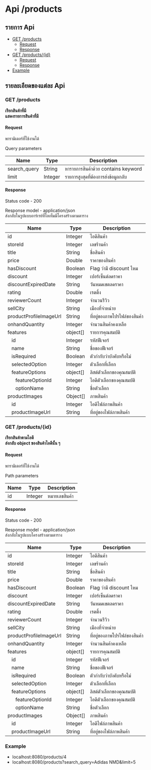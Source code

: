 # Api /products

## รายการ Api

- [GET /products](#get-products)
  - [Request](#request)
  - [Response](#response)
- [GET /products/{id}](#get-productsid)
  - [Request](#request-1)
  - [Response](#response-1)
- [Example](#example)

## รายละเอียดของแต่ละ Api

### GET /products

**เรียกสินค้าที่มี**<br>
**แสดงรายการสินค้าที่มี**

#### Request

พารามิเตอร์ที่ใช้งานได้

Query parameters

| Name         | Type    | Description                         |
| ------------ | ------- | ----------------------------------- |
| search_query | String  | หารายการสินค้าด้วย contains keyword |
| limit        | Integer | รายการสูงสุดที่ต้องการส่งข้อมูลกลับ |

#### Response

Status code - 200

Response model - application/json <br>
ส่งกลับในรูปแบบอาร์เรย์ที่ไอเท็มมีโครงสร้างตามตาราง

| Name                                                | Type     | Description                   |
| --------------------------------------------------- | -------- | ----------------------------- |
| id                                                  | Integer  | ไอดีสินค้า                    |
| storeId                                             | Integer  | เลขร้านค้า                    |
| title                                               | String   | ชื่อสินค้า                    |
| price                                               | Double   | ราคาของสินค้า                 |
| hasDiscount                                         | Boolean  | Flag ว่ามี discount ไหม       |
| discount                                            | Integer  | เปอร์เซ็นต์ลดราคา             |
| discountExpiredDate                                 | String   | วันหมดเขตลดราคา               |
| rating                                              | Double   | เรตติ้ง                       |
| reviewerCount                                       | Integer  | จำนวนรีวิว                    |
| sellCity                                            | String   | เมืองที่จำหน่าย               |
| productProfileImageUrl                              | String   | ที่อยู่ของภาพโปรไฟล์ของสินค้า |
| onhandQuantity                                      | Integer  | จำนวนสินค้าคงเหลือ            |
| features                                            | object[] | รายการคุณสมบัติ               |
| &nbsp;&nbsp;&nbsp;id                                | Integer  | รหัสฟีเจอร์                   |
| &nbsp;&nbsp;&nbsp;name                              | String   | ชื่อของฟีเจอร์                |
| &nbsp;&nbsp;&nbsp;isRequired                        | Boolean  | ตัวกำกับว่าบังคับหรือไม่      |
| &nbsp;&nbsp;&nbsp;selectedOption                    | Integer  | ตัวเลือกที่เลือก              |
| &nbsp;&nbsp;&nbsp;featureOptions                    | object[] | ลิสต์ตัวเลือกของคุณสมบัติ     |
| &nbsp;&nbsp;&nbsp;&nbsp;&nbsp;&nbsp;featureOptionId | Integer  | ไอดีตัวเลือกของคุณสมบัติ      |
| &nbsp;&nbsp;&nbsp;&nbsp;&nbsp;&nbsp;optionName      | String   | ชื่อตัวเลือก                  |
| productImages                                       | Object[] | ภาพสินค้า                     |
| &nbsp;&nbsp;&nbsp;id                                | Integer  | ไอดีไฟล์ภาพสินค้า             |
| &nbsp;&nbsp;&nbsp;productImageUrl                   | String   | ที่อยู่ของไฟล์ภาพสินค้า       |

### GET /products/{id}

**เรียกสินค้าตามไอดี** <br>
**ส่งกลับ object ของสินค้าไอดีนั้น ๆ**

#### Request

พารามิเตอร์ที่ใช้งานได้

Path parameters

| Name | Type    | Description   |
| ---- | ------- | ------------- |
| id   | Integer | หมายเลขสินค้า |

#### Response

Status code - 200

Response model - application/json <br>
ส่งกลับในรูปแบบโครงสร้างตามตาราง

| Name                                                | Type     | Description                   |
| --------------------------------------------------- | -------- | ----------------------------- |
| id                                                  | Integer  | ไอดีสินค้า                    |
| storeId                                             | Integer  | เลขร้านค้า                    |
| title                                               | String   | ชื่อสินค้า                    |
| price                                               | Double   | ราคาของสินค้า                 |
| hasDiscount                                         | Boolean  | Flag ว่ามี discount ไหม       |
| discount                                            | Integer  | เปอร์เซ็นต์ลดราคา             |
| discountExpiredDate                                 | String   | วันหมดเขตลดราคา               |
| rating                                              | Double   | เรตติ้ง                       |
| reviewerCount                                       | Integer  | จำนวนรีวิว                    |
| sellCity                                            | String   | เมืองที่จำหน่าย               |
| productProfileImageUrl                              | String   | ที่อยู่ของภาพโปรไฟล์ของสินค้า |
| onhandQuantity                                      | Integer  | จำนวนสินค้าคงเหลือ            |
| features                                            | object[] | รายการคุณสมบัติ               |
| &nbsp;&nbsp;&nbsp;id                                | Integer  | รหัสฟีเจอร์                   |
| &nbsp;&nbsp;&nbsp;name                              | String   | ชื่อของฟีเจอร์                |
| &nbsp;&nbsp;&nbsp;isRequired                        | Boolean  | ตัวกำกับว่าบังคับหรือไม่      |
| &nbsp;&nbsp;&nbsp;selectedOption                    | Integer  | ตัวเลือกที่เลือก              |
| &nbsp;&nbsp;&nbsp;featureOptions                    | object[] | ลิสต์ตัวเลือกของคุณสมบัติ     |
| &nbsp;&nbsp;&nbsp;&nbsp;&nbsp;&nbsp;featureOptionId | Integer  | ไอดีตัวเลือกของคุณสมบัติ      |
| &nbsp;&nbsp;&nbsp;&nbsp;&nbsp;&nbsp;optionName      | String   | ชื่อตัวเลือก                  |
| productImages                                       | Object[] | ภาพสินค้า                     |
| &nbsp;&nbsp;&nbsp;id                                | Integer  | ไอดีไฟล์ภาพสินค้า             |
| &nbsp;&nbsp;&nbsp;productImageUrl                   | String   | ที่อยู่ของไฟล์ภาพสินค้า       |

### Example

- localhost:8080/products/4
- localhost:8080/products?search_query=Adidas NMD&limit=5
